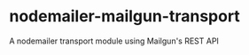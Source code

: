 nodemailer-mailgun-transport
============================

A nodemailer transport module using Mailgun's REST API
